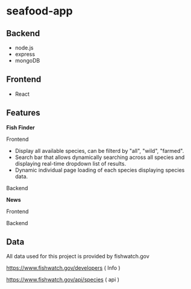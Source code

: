 # seafood-app

## Backend
- node.js
- express
- mongoDB 

## Frontend 
- React


## Features

**Fish Finder**

Frontend 

- Display all available species, can be filterd by "all", "wild", "farmed".  
- Search bar that allows dynamically searching across all species and displaying real-time dropdown list of results. 
- Dynamic individual page loading of each species displaying species data. 

Backend

**News**

Frontend

Backend

## Data

All data used for this project is provided by fishwatch.gov 

https://www.fishwatch.gov/developers ( Info )

https://www.fishwatch.gov/api/species ( api ) 
